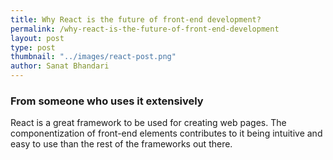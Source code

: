 ```yaml
---
title: Why React is the future of front-end development?
permalink: /why-react-is-the-future-of-front-end-development
layout: post
type: post
thumbnail: "../images/react-post.png"
author: Sanat Bhandari
---
```


### From someone who uses it extensively

React is a great framework to be used for creating web pages. The componentization of front-end elements contributes to it being intuitive and easy to use than the rest of the frameworks out there.